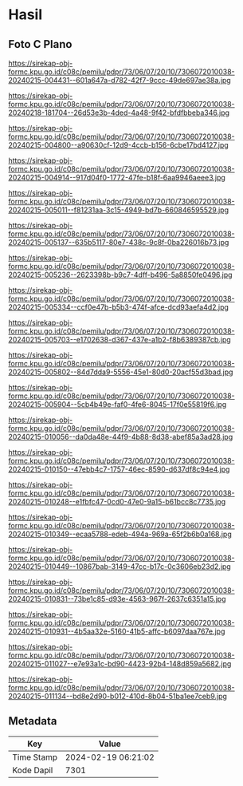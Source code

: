 # Hasil

## Foto C Plano

https://sirekap-obj-formc.kpu.go.id/c08c/pemilu/pdpr/73/06/07/20/10/7306072010038-20240215-004431--601a647a-d782-42f7-9ccc-49de697ae38a.jpg

https://sirekap-obj-formc.kpu.go.id/c08c/pemilu/pdpr/73/06/07/20/10/7306072010038-20240218-181704--26d53e3b-4ded-4a48-9f42-bfdfbbeba346.jpg

https://sirekap-obj-formc.kpu.go.id/c08c/pemilu/pdpr/73/06/07/20/10/7306072010038-20240215-004800--a90630cf-12d9-4ccb-b156-6cbe17bd4127.jpg

https://sirekap-obj-formc.kpu.go.id/c08c/pemilu/pdpr/73/06/07/20/10/7306072010038-20240215-004914--917d04f0-1772-47fe-b18f-6aa9946aeee3.jpg

https://sirekap-obj-formc.kpu.go.id/c08c/pemilu/pdpr/73/06/07/20/10/7306072010038-20240215-005011--f81231aa-3c15-4949-bd7b-660846595529.jpg

https://sirekap-obj-formc.kpu.go.id/c08c/pemilu/pdpr/73/06/07/20/10/7306072010038-20240215-005137--635b5117-80e7-438c-9c8f-0ba226016b73.jpg

https://sirekap-obj-formc.kpu.go.id/c08c/pemilu/pdpr/73/06/07/20/10/7306072010038-20240215-005236--2623398b-b9c7-4dff-b496-5a8850fe0496.jpg

https://sirekap-obj-formc.kpu.go.id/c08c/pemilu/pdpr/73/06/07/20/10/7306072010038-20240215-005334--ccf0e47b-b5b3-474f-afce-dcd93aefa4d2.jpg

https://sirekap-obj-formc.kpu.go.id/c08c/pemilu/pdpr/73/06/07/20/10/7306072010038-20240215-005703--e1702638-d367-437e-a1b2-f8b6389387cb.jpg

https://sirekap-obj-formc.kpu.go.id/c08c/pemilu/pdpr/73/06/07/20/10/7306072010038-20240215-005802--84d7dda9-5556-45e1-80d0-20acf55d3bad.jpg

https://sirekap-obj-formc.kpu.go.id/c08c/pemilu/pdpr/73/06/07/20/10/7306072010038-20240215-005904--5cb4b49e-faf0-4fe6-8045-17f0e55819f6.jpg

https://sirekap-obj-formc.kpu.go.id/c08c/pemilu/pdpr/73/06/07/20/10/7306072010038-20240215-010056--da0da48e-44f9-4b88-8d38-abef85a3ad28.jpg

https://sirekap-obj-formc.kpu.go.id/c08c/pemilu/pdpr/73/06/07/20/10/7306072010038-20240215-010150--47ebb4c7-1757-46ec-8590-d637df8c94e4.jpg

https://sirekap-obj-formc.kpu.go.id/c08c/pemilu/pdpr/73/06/07/20/10/7306072010038-20240215-010248--e1fbfc47-0cd0-47e0-9a15-b61bcc8c7735.jpg

https://sirekap-obj-formc.kpu.go.id/c08c/pemilu/pdpr/73/06/07/20/10/7306072010038-20240215-010349--ecaa5788-edeb-494a-969a-65f2b6b0a168.jpg

https://sirekap-obj-formc.kpu.go.id/c08c/pemilu/pdpr/73/06/07/20/10/7306072010038-20240215-010449--10867bab-3149-47cc-b17c-0c3606eb23d2.jpg

https://sirekap-obj-formc.kpu.go.id/c08c/pemilu/pdpr/73/06/07/20/10/7306072010038-20240215-010831--73be1c85-d93e-4563-967f-2637c6351a15.jpg

https://sirekap-obj-formc.kpu.go.id/c08c/pemilu/pdpr/73/06/07/20/10/7306072010038-20240215-010931--4b5aa32e-5160-41b5-affc-b6097daa767e.jpg

https://sirekap-obj-formc.kpu.go.id/c08c/pemilu/pdpr/73/06/07/20/10/7306072010038-20240215-011027--e7e93a1c-bd90-4423-92b4-148d859a5682.jpg

https://sirekap-obj-formc.kpu.go.id/c08c/pemilu/pdpr/73/06/07/20/10/7306072010038-20240215-011134--bd8e2d90-b012-410d-8b04-51ba1ee7ceb9.jpg


## Metadata

| Key        | Value               |
| ---------- | ------------------- |
| Time Stamp | 2024-02-19 06:21:02 |
| Kode Dapil | 7301                |



